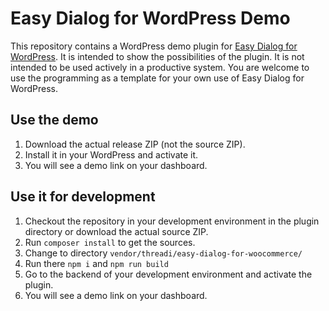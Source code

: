 # Easy Dialog for WordPress Demo

This repository contains a WordPress demo plugin for [Easy Dialog for WordPress](https://github.com/threadi/easy-dialog-for-wordpress). It is intended to show the possibilities of the plugin. It is not intended to be used actively in a productive system. You are welcome to use the programming as a template for your own use of Easy Dialog for WordPress.

## Use the demo

1. Download the actual release ZIP (not the source ZIP).
2. Install it in your WordPress and activate it.
3. You will see a demo link on your dashboard.

## Use it for development

1. Checkout the repository in your development environment in the plugin directory or download the actual source ZIP.
2. Run `composer install` to get the sources.
3. Change to directory `vendor/threadi/easy-dialog-for-woocommerce/`
4. Run there `npm i` and `npm run build`
5. Go to the backend of your development environment and activate the plugin.
6. You will see a demo link on your dashboard.
